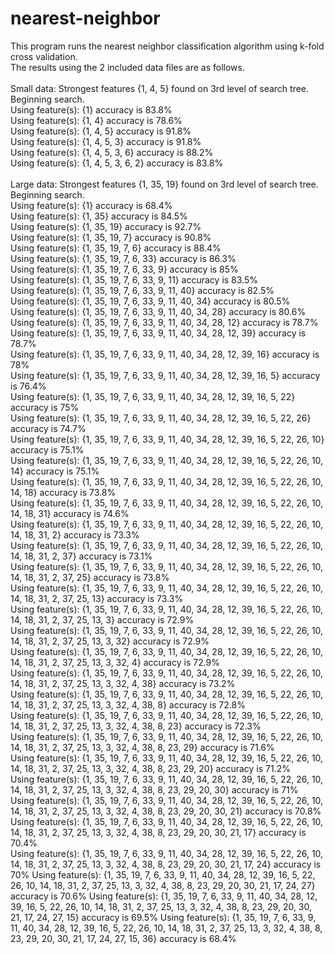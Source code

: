 # nearest-neighbor
This program runs the nearest neighbor classification algorithm using k-fold cross validation.\
The results using the 2 included data files are as follows.\
\
Small data: Strongest features {1, 4, 5} found on 3rd level of search tree.\
Beginning search.\
Using feature(s): {1} accuracy is 83.8%\
Using feature(s): {1, 4} accuracy is 78.6%\
Using feature(s): {1, 4, 5} accuracy is 91.8%\
Using feature(s): {1, 4, 5, 3} accuracy is 91.8%\
Using feature(s): {1, 4, 5, 3, 6} accuracy is 88.2%\
Using feature(s): {1, 4, 5, 3, 6, 2} accuracy is 83.8%\
\
Large data: Strongest features {1, 35, 19} found on 3rd level of search tree.\
Beginning search.\
Using feature(s): {1} accuracy is 68.4%\
Using feature(s): {1, 35} accuracy is 84.5%\
Using feature(s): {1, 35, 19} accuracy is 92.7%\
Using feature(s): {1, 35, 19, 7} accuracy is 90.8%\
Using feature(s): {1, 35, 19, 7, 6} accuracy is 88.4%\
Using feature(s): {1, 35, 19, 7, 6, 33} accuracy is 86.3%\
Using feature(s): {1, 35, 19, 7, 6, 33, 9} accuracy is 85%\
Using feature(s): {1, 35, 19, 7, 6, 33, 9, 11} accuracy is 83.5%\
Using feature(s): {1, 35, 19, 7, 6, 33, 9, 11, 40} accuracy is 82.5%\
Using feature(s): {1, 35, 19, 7, 6, 33, 9, 11, 40, 34} accuracy is 80.5%\
Using feature(s): {1, 35, 19, 7, 6, 33, 9, 11, 40, 34, 28} accuracy is 80.6%\
Using feature(s): {1, 35, 19, 7, 6, 33, 9, 11, 40, 34, 28, 12} accuracy is 78.7%\
Using feature(s): {1, 35, 19, 7, 6, 33, 9, 11, 40, 34, 28, 12, 39} accuracy is 78.7%\
Using feature(s): {1, 35, 19, 7, 6, 33, 9, 11, 40, 34, 28, 12, 39, 16} accuracy is 78%\
Using feature(s): {1, 35, 19, 7, 6, 33, 9, 11, 40, 34, 28, 12, 39, 16, 5} accuracy is 76.4%\
Using feature(s): {1, 35, 19, 7, 6, 33, 9, 11, 40, 34, 28, 12, 39, 16, 5, 22} accuracy is 75%\
Using feature(s): {1, 35, 19, 7, 6, 33, 9, 11, 40, 34, 28, 12, 39, 16, 5, 22, 26} accuracy is 74.7%\
Using feature(s): {1, 35, 19, 7, 6, 33, 9, 11, 40, 34, 28, 12, 39, 16, 5, 22, 26, 10} accuracy is 75.1%\
Using feature(s): {1, 35, 19, 7, 6, 33, 9, 11, 40, 34, 28, 12, 39, 16, 5, 22, 26, 10, 14} accuracy is 75.1%\
Using feature(s): {1, 35, 19, 7, 6, 33, 9, 11, 40, 34, 28, 12, 39, 16, 5, 22, 26, 10, 14, 18} accuracy is 73.8%\
Using feature(s): {1, 35, 19, 7, 6, 33, 9, 11, 40, 34, 28, 12, 39, 16, 5, 22, 26, 10, 14, 18, 31} accuracy is 74.6%\
Using feature(s): {1, 35, 19, 7, 6, 33, 9, 11, 40, 34, 28, 12, 39, 16, 5, 22, 26, 10, 14, 18, 31, 2} accuracy is 73.3%\
Using feature(s): {1, 35, 19, 7, 6, 33, 9, 11, 40, 34, 28, 12, 39, 16, 5, 22, 26, 10, 14, 18, 31, 2, 37} accuracy is 73.1%\
Using feature(s): {1, 35, 19, 7, 6, 33, 9, 11, 40, 34, 28, 12, 39, 16, 5, 22, 26, 10, 14, 18, 31, 2, 37, 25} accuracy is 73.8%\
Using feature(s): {1, 35, 19, 7, 6, 33, 9, 11, 40, 34, 28, 12, 39, 16, 5, 22, 26, 10, 14, 18, 31, 2, 37, 25, 13} accuracy is 73.3%\
Using feature(s): {1, 35, 19, 7, 6, 33, 9, 11, 40, 34, 28, 12, 39, 16, 5, 22, 26, 10, 14, 18, 31, 2, 37, 25, 13, 3} accuracy is 72.9%\
Using feature(s): {1, 35, 19, 7, 6, 33, 9, 11, 40, 34, 28, 12, 39, 16, 5, 22, 26, 10, 14, 18, 31, 2, 37, 25, 13, 3, 32} accuracy is 72.9%\
Using feature(s): {1, 35, 19, 7, 6, 33, 9, 11, 40, 34, 28, 12, 39, 16, 5, 22, 26, 10, 14, 18, 31, 2, 37, 25, 13, 3, 32, 4} accuracy is 72.9%\
Using feature(s): {1, 35, 19, 7, 6, 33, 9, 11, 40, 34, 28, 12, 39, 16, 5, 22, 26, 10, 14, 18, 31, 2, 37, 25, 13, 3, 32, 4, 38} accuracy is 73.2%\
Using feature(s): {1, 35, 19, 7, 6, 33, 9, 11, 40, 34, 28, 12, 39, 16, 5, 22, 26, 10, 14, 18, 31, 2, 37, 25, 13, 3, 32, 4, 38, 8} accuracy is 72.8%\
Using feature(s): {1, 35, 19, 7, 6, 33, 9, 11, 40, 34, 28, 12, 39, 16, 5, 22, 26, 10, 14, 18, 31, 2, 37, 25, 13, 3, 32, 4, 38, 8, 23} accuracy is 72.3%\
Using feature(s): {1, 35, 19, 7, 6, 33, 9, 11, 40, 34, 28, 12, 39, 16, 5, 22, 26, 10, 14, 18, 31, 2, 37, 25, 13, 3, 32, 4, 38, 8, 23, 29} accuracy is 71.6%\
Using feature(s): {1, 35, 19, 7, 6, 33, 9, 11, 40, 34, 28, 12, 39, 16, 5, 22, 26, 10, 14, 18, 31, 2, 37, 25, 13, 3, 32, 4, 38, 8, 23, 29, 20} accuracy is 71.2%\
Using feature(s): {1, 35, 19, 7, 6, 33, 9, 11, 40, 34, 28, 12, 39, 16, 5, 22, 26, 10, 14, 18, 31, 2, 37, 25, 13, 3, 32, 4, 38, 8, 23, 29, 20, 30} accuracy is 71%\
Using feature(s): {1, 35, 19, 7, 6, 33, 9, 11, 40, 34, 28, 12, 39, 16, 5, 22, 26, 10, 14, 18, 31, 2, 37, 25, 13, 3, 32, 4, 38, 8, 23, 29, 20, 30, 21} accuracy is 70.8%\
Using feature(s): {1, 35, 19, 7, 6, 33, 9, 11, 40, 34, 28, 12, 39, 16, 5, 22, 26, 10, 14, 18, 31, 2, 37, 25, 13, 3, 32, 4, 38, 8, 23, 29, 20, 30, 21, 17} accuracy is 70.4%\
Using feature(s): {1, 35, 19, 7, 6, 33, 9, 11, 40, 34, 28, 12, 39, 16, 5, 22, 26, 10, 14, 18, 31, 2, 37, 25, 13, 3, 32, 4, 38, 8, 23, 29, 20, 30, 21, 17, 24} accuracy is 70%
Using feature(s): {1, 35, 19, 7, 6, 33, 9, 11, 40, 34, 28, 12, 39, 16, 5, 22, 26, 10, 14, 18, 31, 2, 37, 25, 13, 3, 32, 4, 38, 8, 23, 29, 20, 30, 21, 17, 24, 27} accuracy is 70.6%
Using feature(s): {1, 35, 19, 7, 6, 33, 9, 11, 40, 34, 28, 12, 39, 16, 5, 22, 26, 10, 14, 18, 31, 2, 37, 25, 13, 3, 32, 4, 38, 8, 23, 29, 20, 30, 21, 17, 24, 27, 15} accuracy is 69.5%
Using feature(s): {1, 35, 19, 7, 6, 33, 9, 11, 40, 34, 28, 12, 39, 16, 5, 22, 26, 10, 14, 18, 31, 2, 37, 25, 13, 3, 32, 4, 38, 8, 23, 29, 20, 30, 21, 17, 24, 27, 15, 36} accuracy is 68.4%
